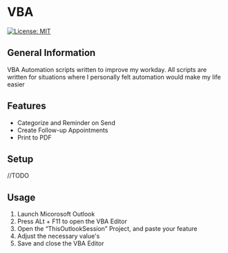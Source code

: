 # VBA
[![License: MIT](https://img.shields.io/badge/License-MIT-yellow.svg)](https://opensource.org/licenses/MIT)

 ## General Information
VBA Automation scripts written to improve my workday. All scripts are written for situations where I personally felt automation would make my life easier


## Features
- Categorize and Reminder on Send
- Create Follow-up Appointments
- Print to PDF


## Setup
//TODO


## Usage
1. Launch Micorosoft Outlook
2. Press ALt + F11 to open the VBA Editor
3. Open the “ThisOutlookSession” Project, and paste your feature
4. Adjust the necessary value's
5. Save and close the VBA Editor

